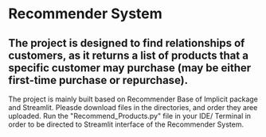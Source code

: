 # Recommender System
## The project is designed to find relationships of customers, as it returns a list of products that a specific customer may purchase (may be either first-time purchase or repurchase). 
The project is mainly built based on Recommender Base of Implicit package and Streamlit. Pleasde download files in the directories, and order they aree uploaded. 
Run the "Recommend_Products.py" file in your IDE/ Terminal in order to be directed to Streamlit interface of the Recommender System.
